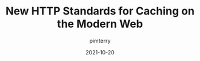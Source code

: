 ---
author: pimterry
date: 2021-10-20
permalink: false
publisher: httptoolkit
tags:
  - protocols
  - http
  - caching
  - performance
  - standards
target_url: https://httptoolkit.tech/blog/status-targeted-caching-headers/
title: New HTTP Standards for Caching on the Modern Web
---